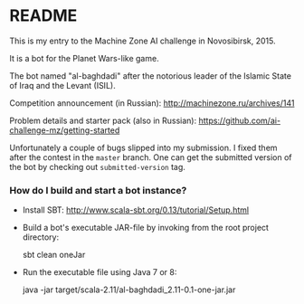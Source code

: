 # README #

This is my entry to the Machine Zone AI challenge in Novosibirsk, 2015.

It is a bot for the Planet Wars-like game.

The bot named "al-baghdadi" after the notorious leader of the Islamic State of Iraq and the Levant (ISIL).

Competition announcement (in Russian): http://machinezone.ru/archives/141

Problem details and starter pack (also in Russian): https://github.com/ai-challenge-mz/getting-started

Unfortunately a couple of bugs slipped into my submission. I fixed them after the contest in the `master` branch.
One can get the submitted version of the bot by checking out `submitted-version` tag.

### How do I build and start a bot instance? ###

* Install SBT: http://www.scala-sbt.org/0.13/tutorial/Setup.html
* Build a bot's executable JAR-file by invoking from the root project directory:
 
  sbt clean oneJar

* Run the executable file using Java 7 or 8:
  
  java -jar target/scala-2.11/al-baghdadi_2.11-0.1-one-jar.jar
